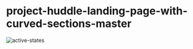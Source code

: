 # project-huddle-landing-page-with-curved-sections-master
![active-states](https://github.com/Shuaib-Adebowale/project-huddle-landing-page-with-curved-sections-master/assets/129074002/e035abe1-bcfa-4aa5-a44f-2fbec83d2b2f)
